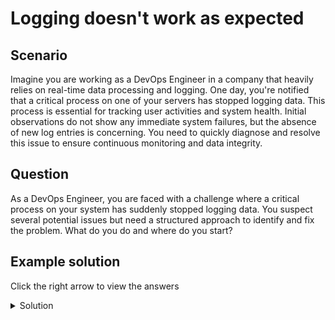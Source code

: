 # Logging doesn't work as expected

## Scenario

Imagine you are working as a DevOps Engineer in a company that heavily relies on real-time data processing and logging. One day, you're notified that a critical process on one of your servers has stopped logging data. This process is essential for tracking user activities and system health. Initial observations do not show any immediate system failures, but the absence of new log entries is concerning. You need to quickly diagnose and resolve this issue to ensure continuous monitoring and data integrity.

## Question

As a DevOps Engineer, you are faced with a challenge where a critical process on your system has suddenly stopped logging data. You suspect several potential issues but need a structured approach to identify and fix the problem. What do you do and where do you start?


## Example solution

Click the right arrow to view the answers

<details>
<summary>Solution</summary>

1. check process config files in /proc<br><br>


2. **Check disk space**: Verify available disk space and ensure it is not full. Free up space if necessary. `Du -h, Df -h , ls -arl`<br><br>


3. **Review file permissions**: Check if the process has proper write permissions to the log directory. User perms? Ownership of directory has changed. `Chmod`, `Chown`. `Chgrp`<br><br>


4. **Investigate log rotation**: Ensure log rotation is properly configured to prevent log files from filling up the disk. **/etc/logrotate.d/**<br><br>


5. **Monitor disk I/O**: Monitor disk I/O performance to identify any issues affecting logging. **iostat, iotop**<br><br>


6. **Implement centralized logging**: Adopt a centralized logging solution to streamline log management and analysis. CloudWatch Logs or Elasticsearch<br><br>


7. **Enable process-level logging**: Configure the process to perform its own logging, using frameworks or libraries. mplement a logging framework (e.g., Logrus, Zap<br><br>


8. **Implement fault tolerance**: Design the system with redundancy to ensure logging continuity in case of process failures. Implement redundancy by deploying multiple instances of the process, using load balancers or orchestrators, and considering backup log streams or alternate logging mechanisms


</details>
